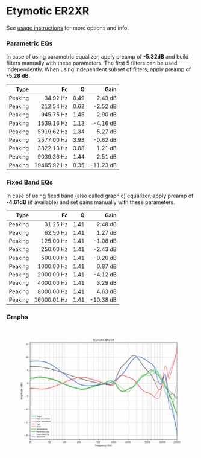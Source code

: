 # Etymotic ER2XR
See [usage instructions](https://github.com/jaakkopasanen/AutoEq#usage) for more options and info.

### Parametric EQs
In case of using parametric equalizer, apply preamp of **-5.32dB** and build filters manually
with these parameters. The first 5 filters can be used independently.
When using independent subset of filters, apply preamp of **-5.28 dB**.

| Type    | Fc          |    Q | Gain      |
|--------:|------------:|-----:|----------:|
| Peaking | 34.92 Hz    | 0.49 | 2.43 dB   |
| Peaking | 212.54 Hz   | 0.62 | -2.52 dB  |
| Peaking | 945.75 Hz   | 1.45 | 2.90 dB   |
| Peaking | 1539.16 Hz  | 1.13 | -4.16 dB  |
| Peaking | 5919.62 Hz  | 1.34 | 5.27 dB   |
| Peaking | 2577.00 Hz  | 3.93 | -0.62 dB  |
| Peaking | 3822.13 Hz  | 3.88 | 1.21 dB   |
| Peaking | 9039.36 Hz  | 1.44 | 2.51 dB   |
| Peaking | 19485.92 Hz | 0.35 | -11.23 dB |

### Fixed Band EQs
In case of using fixed band (also called graphic) equalizer, apply preamp of **-4.61dB**
(if available) and set gains manually with these parameters.

| Type    | Fc          |    Q | Gain      |
|--------:|------------:|-----:|----------:|
| Peaking | 31.25 Hz    | 1.41 | 2.48 dB   |
| Peaking | 62.50 Hz    | 1.41 | 1.27 dB   |
| Peaking | 125.00 Hz   | 1.41 | -1.08 dB  |
| Peaking | 250.00 Hz   | 1.41 | -2.43 dB  |
| Peaking | 500.00 Hz   | 1.41 | -0.20 dB  |
| Peaking | 1000.00 Hz  | 1.41 | 0.87 dB   |
| Peaking | 2000.00 Hz  | 1.41 | -4.12 dB  |
| Peaking | 4000.00 Hz  | 1.41 | 3.29 dB   |
| Peaking | 8000.00 Hz  | 1.41 | 4.63 dB   |
| Peaking | 16000.01 Hz | 1.41 | -10.38 dB |

### Graphs
![](./Etymotic%20ER2XR.png)